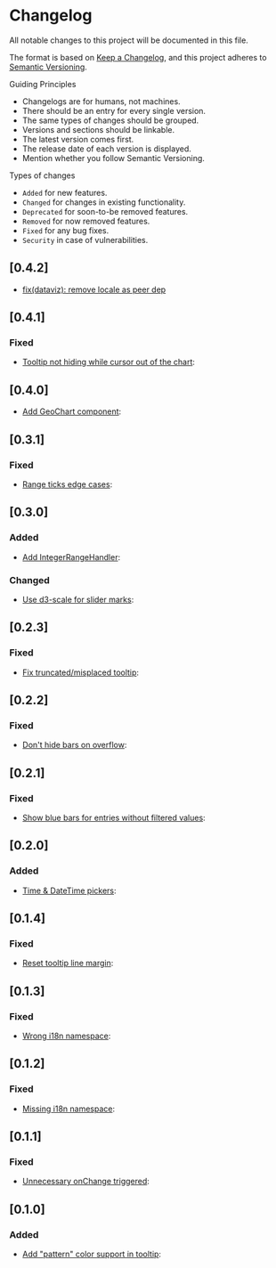# Changelog

All notable changes to this project will be documented in this file.

The format is based on [Keep a Changelog](https://keepachangelog.com/en/1.0.0/),
and this project adheres to [Semantic Versioning](https://semver.org/spec/v2.0.0.html).

Guiding Principles

-   Changelogs are for humans, not machines.
-   There should be an entry for every single version.
-   The same types of changes should be grouped.
-   Versions and sections should be linkable.
-   The latest version comes first.
-   The release date of each version is displayed.
-   Mention whether you follow Semantic Versioning.

Types of changes

-   `Added` for new features.
-   `Changed` for changes in existing functionality.
-   `Deprecated` for soon-to-be removed features.
-   `Removed` for now removed features.
-   `Fixed` for any bug fixes.
-   `Security` in case of vulnerabilities.

## [0.4.2]

- [fix(dataviz): remove locale as peer dep](https://github.com/Talend/ui/pull/3216)

## [0.4.1]

### Fixed

- [Tooltip not hiding while cursor out of the chart](https://github.com/Talend/ui/pull/3216):

## [0.4.0]

- [Add GeoChart component](https://github.com/Talend/ui/pull/3209):

## [0.3.1]

### Fixed

- [Range ticks edge cases](https://github.com/Talend/ui/pull/3186):

## [0.3.0]

### Added

- [Add IntegerRangeHandler](https://github.com/Talend/ui/pull/3180):

### Changed

- [Use d3-scale for slider marks](https://github.com/Talend/ui/pull/3180):

## [0.2.3]

### Fixed

- [Fix truncated/misplaced tooltip](https://github.com/Talend/ui/pull/3183):

## [0.2.2]

### Fixed

- [Don't hide bars on overflow](https://github.com/Talend/ui/pull/3172):

## [0.2.1]

### Fixed

- [Show blue bars for entries without filtered values](https://github.com/Talend/ui/pull/3163):

## [0.2.0]

### Added

- [Time & DateTime pickers](https://github.com/Talend/ui/pull/3163):

## [0.1.4]

### Fixed

- [Reset tooltip line margin](https://github.com/Talend/ui/pull/3158):


## [0.1.3]

### Fixed

- [Wrong i18n namespace](https://github.com/Talend/ui/pull/3147):

## [0.1.2]

### Fixed

- [Missing i18n namespace](https://github.com/Talend/ui/pull/3145):

## [0.1.1]

### Fixed

- [Unnecessary onChange triggered](https://github.com/Talend/ui/pull/3134):

## [0.1.0]

### Added

- [Add "pattern" color support in tooltip](https://github.com/Talend/ui/pull/3133):
